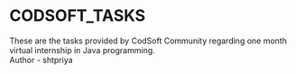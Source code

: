 # CODSOFT_TASKS
These are the tasks provided by CodSoft Community regarding one month virtual internship in Java programming.
<br>
Author - shtpriya

